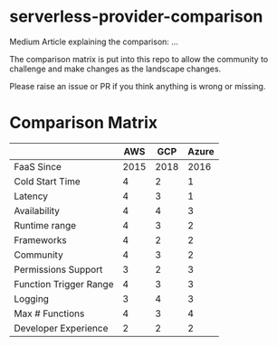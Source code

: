 # serverless-provider-comparison

Medium Article explaining the comparison: ...

The comparison matrix is put into this repo to allow the community to challenge and make changes as the landscape changes. 

Please raise an issue or PR if you think anything is wrong or missing.


# Comparison Matrix



|                        | AWS  | GCP  | Azure |
|------------------------|------|------|-------|
| FaaS Since             | 2015 | 2018 |  2016 |
| Cold Start Time        |    4 |    2 |     1 |
| Latency                |    4 |    3 |     1 |
| Availability           |    4 |    4 |     3 |
| Runtime range          |    4 |    3 |     2 |
| Frameworks             |    4 |    2 |     2 |
| Community              |    4 |    3 |     2 |
| Permissions Support    |    3 |    2 |     3 |
| Function Trigger Range |    4 |    3 |     3 |
| Logging                |    3 |    4 |     3 |
| Max # Functions        |    4 |    3 |     4 |
| Developer Experience   |    2 |    2 |     2 |



